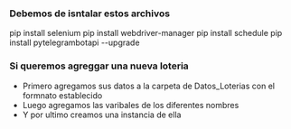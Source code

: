 
### Debemos de isntalar estos archivos
pip install selenium
pip install webdriver-manager
pip install schedule
pip install pytelegrambotapi --upgrade

### Si queremos agreggar una nueva loteria

- Primero agregamos sus datos a la carpeta de Datos_Loterias con el formnato establecido
- Luego agregamos las varibales de los diferentes nombres
- Y por ultimo creamos una instancia de ella